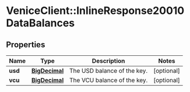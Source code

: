 # VeniceClient::InlineResponse20010DataBalances

## Properties
Name | Type | Description | Notes
------------ | ------------- | ------------- | -------------
**usd** | [**BigDecimal**](BigDecimal.md) | The USD balance of the key. | [optional] 
**vcu** | [**BigDecimal**](BigDecimal.md) | The VCU balance of the key. | [optional] 

